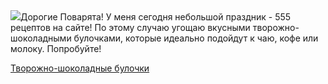 <!--2025-04-30 16:27:39-->
<div class="yb">
  <div class="rss povarenok"><a href="https://www.povarenok.ru/recipes/show/182567/"><img src="https://www.povarenok.ru/data/cache/2025apr/30/18/3173634_79043-640x480.jpg"></a>Дорогие Поварята! У меня сегодня небольшой праздник - 555 рецептов на сайте! По этому случаю угощаю вкусными творожно-шоколадными булочками, которые идеально подойдут к чаю, кофе или молоку. Попробуйте! <p class="titl"><a href="https://www.povarenok.ru/recipes/show/182567/">Творожно-шоколадные булочки</a></p></div>
</div>
